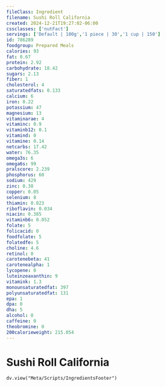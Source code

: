 ```yaml
---
fileClass: Ingredient
filename: Sushi Roll California
created: 2024-12-21T19:27:02-06:00
cssclasses: ['nutFact']
servings: ['Default | 100g','1 piece | 30','1 cup | 150']
id: 786289
foodgroup: Prepared Meals
calories: 93
fat: 0.67
protein: 2.92
carbohydrate: 18.42
sugars: 2.13
fiber: 1
cholesterol: 4
saturatedfats: 0.133
calcium: 6
iron: 0.22
potassium: 47
magnesium: 13
vitaminarae: 4
vitaminc: 0.9
vitaminb12: 0.1
vitamind: 0
vitamine: 0.14
netcarbs: 17.42
water: 76.35
omega3s: 6
omega6s: 99
pralscore: 2.239
phosphorus: 60
sodium: 429
zinc: 0.38
copper: 0.05
selenium: 8
thiamin: 0.023
riboflavin: 0.034
niacin: 0.385
vitaminb6: 0.052
folate: 5
folicacid: 0
foodfolate: 5
folatedfe: 5
choline: 4.6
retinol: 0
carotenebeta: 41
carotenealpha: 1
lycopene: 0
luteinzeaxanthin: 9
vitamink: 1.3
monounsaturatedfat: 397
polyunsaturatedfat: 131
epa: 1
dpa: 0
dha: 5
alcohol: 0
caffeine: 0
theobromine: 0
200calorieweight: 215.054
---
```


# Sushi Roll California

```dataviewjs
dv.view("Meta/Scripts/IngredientsFooter")
```